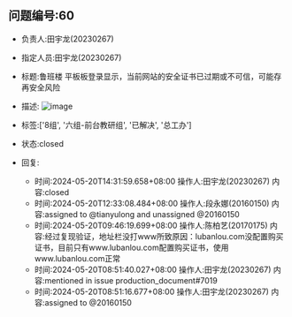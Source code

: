 ## 问题编号:60
- 负责人:田宇龙(20230267)
- 指定人员:田宇龙(20230267)
- 标题:鲁班楼 平板板登录显示，当前网站的安全证书已过期或不可信，可能存再安全风险
- 描述:
![image](/uploads/9c327ddd9a1b90525f96cb034225bc36/image.png)

- 标签:['8组', '六组-前台教研组', '已解决', '总工办']
- 状态:closed
- 回复:
    - 时间:2024-05-20T14:31:59.658+08:00
      操作人:田宇龙(20230267)
      内容:closed
    - 时间:2024-05-20T12:33:08.484+08:00
      操作人:段永娜(20160150)
      内容:assigned to @tianyulong and unassigned @20160150
    - 时间:2024-05-20T09:46:19.699+08:00
      操作人:陈柏艺(20170175)
      内容:经过复现验证，地址栏没打www所致原因：lubanlou.com没配置购买证书，目前只有www.lubanlou.com配置购买证书，使用www.lubanlou.com正常
    - 时间:2024-05-20T08:51:40.027+08:00
      操作人:田宇龙(20230267)
      内容:mentioned in issue production_document#7019
    - 时间:2024-05-20T08:51:16.677+08:00
      操作人:田宇龙(20230267)
      内容:assigned to @20160150
